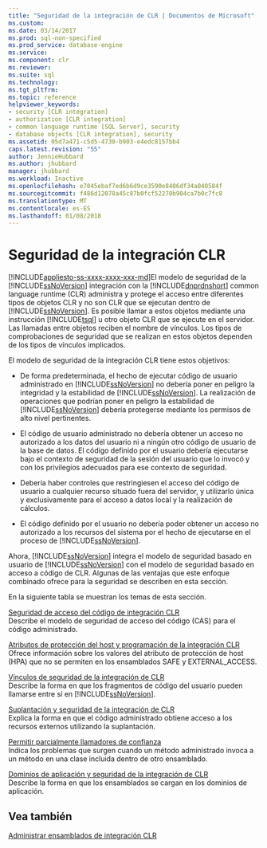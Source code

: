 ```yaml
---
title: "Seguridad de la integración de CLR | Documentos de Microsoft"
ms.custom: 
ms.date: 03/14/2017
ms.prod: sql-non-specified
ms.prod_service: database-engine
ms.service: 
ms.component: clr
ms.reviewer: 
ms.suite: sql
ms.technology: 
ms.tgt_pltfrm: 
ms.topic: reference
helpviewer_keywords:
- security [CLR integration]
- authorization [CLR integration]
- common language runtime [SQL Server], security
- database objects [CLR integration], security
ms.assetid: 05d7a471-c5d5-4730-b903-e4edc8157bb4
caps.latest.revision: "55"
author: JennieHubbard
ms.author: jhubbard
manager: jhubbard
ms.workload: Inactive
ms.openlocfilehash: e7045ebaf7ed6b6d9ce3590e8406df34a040584f
ms.sourcegitcommit: f486d12078a45c87b0fcf52270b904ca7b0c7fc8
ms.translationtype: MT
ms.contentlocale: es-ES
ms.lasthandoff: 01/08/2018
---
```

# <a name="clr-integration-security"></a>Seguridad de la integración CLR
[!INCLUDE[appliesto-ss-xxxx-xxxx-xxx-md](../../../includes/appliesto-ss-xxxx-xxxx-xxx-md.md)]El modelo de seguridad de la [!INCLUDE[ssNoVersion](../../../includes/ssnoversion-md.md)] integración con la [!INCLUDE[dnprdnshort](../../../includes/dnprdnshort-md.md)] common language runtime (CLR) administra y protege el acceso entre diferentes tipos de objetos CLR y no son CLR que se ejecutan dentro de [!INCLUDE[ssNoVersion](../../../includes/ssnoversion-md.md)]. Es posible llamar a estos objetos mediante una instrucción [!INCLUDE[tsql](../../../includes/tsql-md.md)] u otro objeto CLR que se ejecute en el servidor. Las llamadas entre objetos reciben el nombre de vínculos. Los tipos de comprobaciones de seguridad que se realizan en estos objetos dependen de los tipos de vínculos implicados.  
  
 El modelo de seguridad de la integración CLR tiene estos objetivos:  
  
-   De forma predeterminada, el hecho de ejecutar código de usuario administrado en [!INCLUDE[ssNoVersion](../../../includes/ssnoversion-md.md)] no debería poner en peligro la integridad y la estabilidad de [!INCLUDE[ssNoVersion](../../../includes/ssnoversion-md.md)]. La realización de operaciones que podrían poner en peligro la estabilidad de [!INCLUDE[ssNoVersion](../../../includes/ssnoversion-md.md)] debería protegerse mediante los permisos de alto nivel pertinentes.  
  
-   El código de usuario administrado no debería obtener un acceso no autorizado a los datos del usuario ni a ningún otro código de usuario de la base de datos. El código definido por el usuario debería ejecutarse bajo el contexto de seguridad de la sesión del usuario que lo invocó y con los privilegios adecuados para ese contexto de seguridad.  
  
-   Debería haber controles que restringiesen el acceso del código de usuario a cualquier recurso situado fuera del servidor, y utilizarlo única y exclusivamente para el acceso a datos local y la realización de cálculos.  
  
-   El código definido por el usuario no debería poder obtener un acceso no autorizado a los recursos del sistema por el hecho de ejecutarse en el proceso de [!INCLUDE[ssNoVersion](../../../includes/ssnoversion-md.md)].  
  
 Ahora, [!INCLUDE[ssNoVersion](../../../includes/ssnoversion-md.md)] integra el modelo de seguridad basado en usuario de [!INCLUDE[ssNoVersion](../../../includes/ssnoversion-md.md)] con el modelo de seguridad basado en acceso a código de CLR. Algunas de las ventajas que este enfoque combinado ofrece para la seguridad se describen en esta sección.  
  
 En la siguiente tabla se muestran los temas de esta sección.  
  
 [Seguridad de acceso del código de integración CLR](../../../relational-databases/clr-integration/security/clr-integration-code-access-security.md)  
 Describe el modelo de seguridad de acceso del código (CAS) para el código administrado.  
  
 [Atributos de protección del host y programación de la integración CLR](../../../relational-databases/clr-integration-security-host-protection-attributes/host-protection-attributes-and-clr-integration-programming.md)  
 Ofrece información sobre los valores del atributo de protección de host (HPA) que no se permiten en los ensamblados SAFE y EXTERNAL_ACCESS.  
  
 [Vínculos de seguridad de la integración de CLR](http://msdn.microsoft.com/library/168efd01-d12e-4bdf-a1b3-0b5c76474eaf)  
 Describe la forma en que los fragmentos de código del usuario pueden llamarse entre sí en [!INCLUDE[ssNoVersion](../../../includes/ssnoversion-md.md)].  
  
 [Suplantación y seguridad de la integración de CLR](http://msdn.microsoft.com/library/1495a7af-2248-4cee-afdb-9269fb3a7774)  
 Explica la forma en que el código administrado obtiene acceso a los recursos externos utilizando la suplantación.  
  
 [Permitir parcialmente llamadores de confianza](http://msdn.microsoft.com/library/20b0248f-36da-4fc3-97d2-3789fcf6e084)  
 Indica los problemas que surgen cuando un método administrado invoca a un método en una clase incluida dentro de otro ensamblado.  
  
 [Dominios de aplicación y seguridad de la integración de CLR](http://msdn.microsoft.com/library/54ee904e-e21a-4ee7-b4ad-a6f6f71bd473)  
 Describe la forma en que los ensamblados se cargan en los dominios de aplicación.  
  
## <a name="see-also"></a>Vea también  
 [Administrar ensamblados de integración CLR](../../../relational-databases/clr-integration/assemblies/managing-clr-integration-assemblies.md)  
  
  
